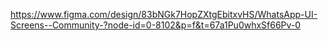https://www.figma.com/design/83bNGk7HopZXtgEbitxvHS/WhatsApp-UI-Screens--Community-?node-id=0-8102&p=f&t=67a1Pu0whxSf66Pv-0
